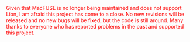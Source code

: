 <font color='red'>
Given that MacFUSE is no longer being maintained and does not support Lion, I am afraid this project has come to a close.  No new revisions will be released and no new bugs will be fixed, but the code is still around.  Many thanks to everyone who has reported problems in the past and supported this project.<br>
</font>